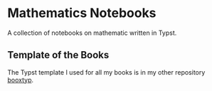 # Mathematics Notebooks

A collection of notebooks on mathematic written in Typst.

## Template of the Books

The Typst template I used for all my books is in my other repository [booxtyp](https://github.com/Isaac-Fate/booxtyp/tree/master).
